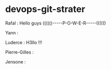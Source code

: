 # devops-git-strater

Rafal : Hello guys             ((((()-----P-O-W-E-R-----((((()

Yann :

Luderce : H3llo !!!

Pierre-Gilles : 

Jensone : 

